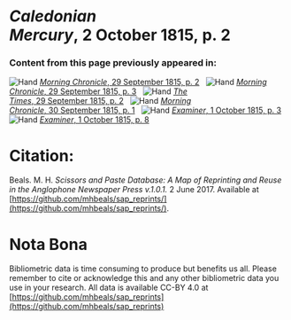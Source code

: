 # *Caledonian Mercury*, 2 October 1815, p. 2  
  
### Content from this page previously appeared in:  
![Hand](http://scissorsandpaste.net/wp-content/uploads/2017/06/smallhandpointer.png) [*Morning Chronicle*, 29 September 1815, p. 2](https://mhbeals.github.io/sap_html/Morning-Chronicle/Morning-Chronicle-29-September-1815-p-2)  
![Hand](http://scissorsandpaste.net/wp-content/uploads/2017/06/smallhandpointer.png) [*Morning Chronicle*, 29 September 1815, p. 3](https://mhbeals.github.io/sap_html/Morning-Chronicle/Morning-Chronicle-29-September-1815-p-3)  
![Hand](http://scissorsandpaste.net/wp-content/uploads/2017/06/smallhandpointer.png) [*The Times*, 29 September 1815, p. 2](https://mhbeals.github.io/sap_html/The-Times/The-Times-29-September-1815-p-2)  
![Hand](http://scissorsandpaste.net/wp-content/uploads/2017/06/smallhandpointer.png) [*Morning Chronicle*, 30 September 1815, p. 1](https://mhbeals.github.io/sap_html/Morning-Chronicle/Morning-Chronicle-30-September-1815-p-1)  
![Hand](http://scissorsandpaste.net/wp-content/uploads/2017/06/smallhandpointer.png) [*Examiner*, 1 October 1815, p. 3](https://mhbeals.github.io/sap_html/Examiner/Examiner-1-October-1815-p-3)  
![Hand](http://scissorsandpaste.net/wp-content/uploads/2017/06/smallhandpointer.png) [*Examiner*, 1 October 1815, p. 8](https://mhbeals.github.io/sap_html/Examiner/Examiner-1-October-1815-p-8)  


# Citation: 

Beals. M. H. *Scissors and Paste Database: A Map of Reprinting and Reuse in the Anglophone Newspaper Press v.1.0.1.* 2 June 2017. Available at [https://github.com/mhbeals/sap_reprints/](https://github.com/mhbeals/sap_reprints/). 

# Nota Bona

Bibliometric data is time consuming to produce but benefits us all. Please remember to cite or acknowledge this and any other bibliometric data you use in your research. All data is available CC-BY 4.0 at [https://github.com/mhbeals/sap_reprints](https://github.com/mhbeals/sap_reprints)